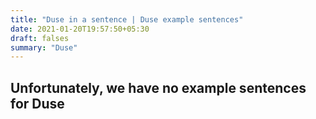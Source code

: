 ```yaml
---
title: "Duse in a sentence | Duse example sentences"
date: 2021-01-20T19:57:50+05:30
draft: falses
summary: "Duse"
---
```

## Unfortunately, we have no example sentences for Duse                 
